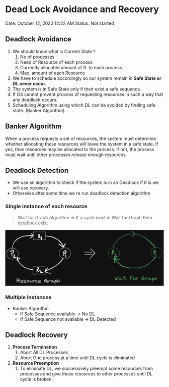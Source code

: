# Dead Lock Avoidance and Recovery

Date: October 12, 2022 12:22 AM
Status: Not started

## Deadlock Avoidance

1. We should  know what is Current State ?
    1. No of processes
    2. Need of Resource of each process
    3. Currently allocated amount of R. to each process
    4. Max. amount of each Resource
2. We have to schedule accordingly so our system remain in **Safe State or DL never occur.**
3. The system is in Safe State only if their exist a safe sequence.
4. If OS cannot prevent process of requesting resources in such a way that any deadlock occurs.
5. Scheduling Algorithm using which DL can be avoided by finding safe state. (Banker Algorithm).

## Banker Algorithm

When a process requests a set of resources, the system must determine whether allocating these resources will leave the system in a safe state. If yes, then resources may be allocated to the process. If not, the process must wait until other processes release enough resources.

## Deadlock Detection

- We use an algorithm to check if the system is in an Deadlock if it is we will use recovery.
- Otherwise after some time we re run deadlock detection algorithm

### Single instance of each resource

> Wait for Graph Algorithm ⇒ If a cycle exist in Wait for Graph then deadlock exist
> 

![Untitled](Dead%20Lock%20Avoidance%20and%20Recovery%20da947bba689645e4b7cf180f94b502ba/Untitled.png)

### Multiple Instances

- Banker Algorithm
    - If Safe Sequence available → No DL
    - If Safe Sequence not available → DL Detected

## Deadlock Recovery

1. **Process Termination**
    1. Abort All DL Processes
    2. Abort One process at a time until DL cycle is eliminated
2. **Resource Preemption**
    1. To eliminate DL, we successively preempt some resources from processes and give these resources to other processes until DL cycle is broken.